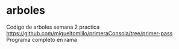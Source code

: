 # arboles
Codigo de arboles semana 2 practica
https://github.com/migueltomillo/primeraConsola/tree/primer-pass
Programa completo en rama 
